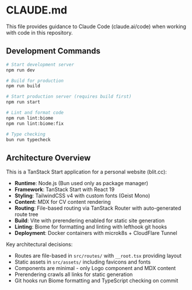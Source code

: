 # CLAUDE.md

This file provides guidance to Claude Code (claude.ai/code) when working with code in this repository.

## Development Commands

```bash
# Start development server
npm run dev

# Build for production
npm run build

# Start production server (requires build first)
npm run start

# Lint and format code
npm run lint:biome
npm run lint:biome:fix

# Type checking
bun run typecheck
```

## Architecture Overview

This is a TanStack Start application for a personal website (blit.cc):

- **Runtime**: Node.js (Bun used only as package manager)
- **Framework**: TanStack Start with React 19
- **Styling**: TailwindCSS v4 with custom fonts (Geist Mono)
- **Content**: MDX for CV content rendering
- **Routing**: File-based routing via TanStack Router with auto-generated route tree
- **Build**: Vite with prerendering enabled for static site generation
- **Linting**: Biome for formatting and linting with lefthook git hooks
- **Deployment**: Docker containers with microk8s + CloudFlare Tunnel

Key architectural decisions:

- Routes are file-based in `src/routes/` with `__root.tsx` providing layout
- Static assets in `src/assets/` including favicons and fonts
- Components are minimal - only Logo component and MDX content
- Prerendering crawls all links for static generation
- Git hooks run Biome formatting and TypeScript checking on commit
